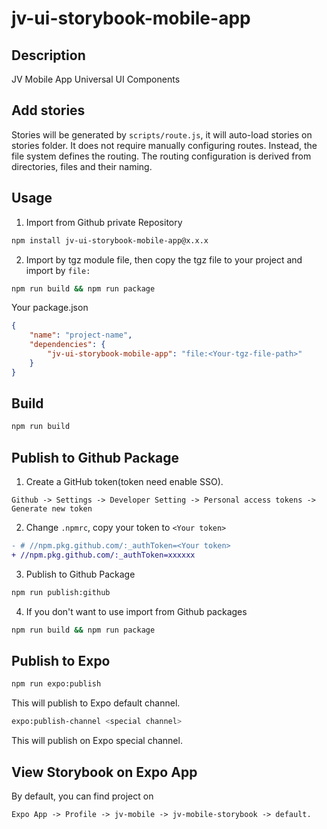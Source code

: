 # jv-ui-storybook-mobile-app

## Description

JV Mobile App Universal UI Components

## Add stories

Stories will be generated by `scripts/route.js`, it will auto-load stories on stories folder. It does not require manually configuring routes. Instead, the file system defines the routing. The routing configuration is derived from directories, files and their naming.

## Usage

1. Import from Github private Repository

```sh
npm install jv-ui-storybook-mobile-app@x.x.x
```

2. Import by tgz module file, then copy the tgz file to your project and import by `file:`

```sh
npm run build && npm run package
```

Your package.json

```json
{
	"name": "project-name",
	"dependencies": {
		"jv-ui-storybook-mobile-app": "file:<Your-tgz-file-path>"
	}
}
```

## Build

```sh
npm run build
```

## Publish to Github Package

1. Create a GitHub token(token need enable SSO).

```text
Github -> Settings -> Developer Setting -> Personal access tokens -> Generate new token
```

2. Change `.npmrc`, copy your token to `<Your token>`

```diff
- # //npm.pkg.github.com/:_authToken=<Your token>
+ //npm.pkg.github.com/:_authToken=xxxxxx
```

3. Publish to Github Package

```sh
npm run publish:github
```

4. If you don't want to use import from Github packages

```sh
npm run build && npm run package
```

## Publish to Expo

```sh
npm run expo:publish
```

This will publish to Expo default channel.

```sh
expo:publish-channel <special channel>
```

This will publish on Expo special channel.

## View Storybook on Expo App

By default, you can find project on

`Expo App -> Profile -> jv-mobile -> jv-mobile-storybook -> default.`
